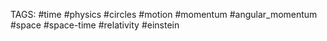 TAGS: #time  #physics #circles #motion #momentum #angular_momentum #space #space-time #relativity #einstein

